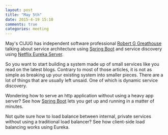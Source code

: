 ```yaml
---
layout: post
title: "May 5th"
date: 2015-4-19 15:10
comments: true
categories: meeting
---
```

May's CIJUG has independent software professional [Robert G Greathouse] talking about service architecture using [Spring Boot] and service discovery using [Netflix Eureka Server].

So you want to start building a system made up of small services like you read on the latest blogs. Contrary to most of those articles, it is not as simple as breaking up your existing system into smaller pieces. There are a lot of things that are usually left unsaid. One of which is dynamic service discovery.

Wondering how to serve an http application without using a heavy app server? See how [Spring Boot] lets you get up and running in a matter of minutes.

Not quite sure how to load balance between internal, private services without using a traditional load balancer? See how client-side load balancing works using Eureka.

[Robert G Greathouse]: https://twitter.com/greathr_
[Spring Boot]:http://projects.spring.io/spring-boot/
[Netflix Eureka Server]: https://github.com/Netflix/eureka
